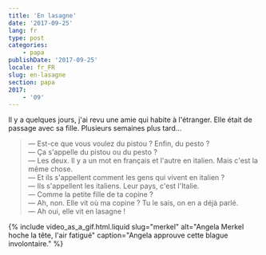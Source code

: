 ```yaml
---
title: 'En lasagne'
date: '2017-09-25'
lang: fr
type: post
categories:
    - papa
publishDate: '2017-09-25'
locale: fr_FR
slug: en-lasagne
section: papa
2017:
    - '09'
---
```


Il y a quelques jours, j'ai revu une amie qui habite à l'étranger. Elle était de passage avec sa fille. Plusieurs semaines plus tard…

<!--more-->

> — Est-ce que vous voulez du pistou ? Enfin, du pesto ?  
> — Ça s'appelle du pistou ou du pesto ?  
> — Les deux. Il y a un mot en français et l'autre en italien. Mais c'est la même chose.  
> — Et ils s'appellent comment les gens qui vivent en italien ?  
> — Ils s'appellent les italiens. Leur pays, c'est l'Italie.  
> — Comme la petite fille de ta copine ?  
> — Ah, non. Elle vit où ma copine ? Tu le sais, on en a déjà parlé.  
> — Ah oui, elle vit en lasagne !

{% include video_as_a_gif.html.liquid
    slug="merkel"
    alt="Angela Merkel hoche la tête, l'air fatigué"
    caption="Angela approuve cette blague involontaire."
%}